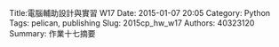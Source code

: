 Title:電腦輔助設計與實習  W17
Date: 2015-01-07 20:05
Category: Python
Tags: pelican, publishing
Slug: 2015cp_hw_w17
Authors: 40323120
Summary: 作業十七摘要














